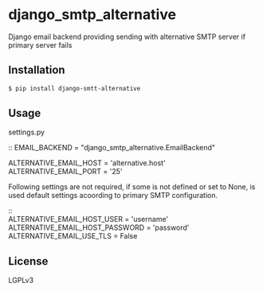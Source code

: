 django_smtp_alternative
=======================

Django email backend providing sending with alternative SMTP server if primary server fails

Installation
------------

```bash
$ pip install django-smtt-alternative
```

Usage
-----

settings.py

::
  EMAIL_BACKEND = "django_smtp_alternative.EmailBackend"
  
  ALTERNATIVE_EMAIL_HOST = 'alternative.host'
  ALTERNATIVE_EMAIL_PORT = '25'

Following settings are not required, if some is not defined or set to None, is used default settings acoording to primary SMTP configuration.

::  
  ALTERNATIVE_EMAIL_HOST_USER = 'username'
  ALTERNATIVE_EMAIL_HOST_PASSWORD = 'password'
  ALTERNATIVE_EMAIL_USE_TLS = False

License
-------

LGPLv3
